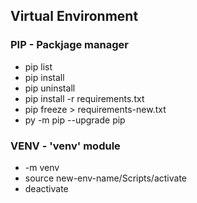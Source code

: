 ## Virtual Environment
### PIP - Packjage manager
* pip list
* pip install <pkg-name>
* pip uninstall <pkg-name>
* pip install -r requirements.txt
* pip freeze > requirements-new.txt
* py -m pip --upgrade pip

### VENV - 'venv' module
* <py> -m venv <new-env-name>
* source new-env-name/Scripts/activate
* deactivate
